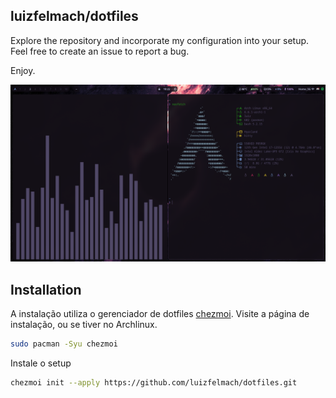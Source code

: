 ## luizfelmach/dotfiles

Explore the repository and incorporate my configuration into your setup. Feel free to create an issue to report a bug.

Enjoy.

![screenshot](/assets/preview.png)


## Installation

A instalação utiliza o gerenciador de dotfiles [chezmoi](https://www.chezmoi.io/). Visite a página de instalação, ou se tiver no Archlinux.

```bash
sudo pacman -Syu chezmoi
```

Instale o setup

```bash
chezmoi init --apply https://github.com/luizfelmach/dotfiles.git
```